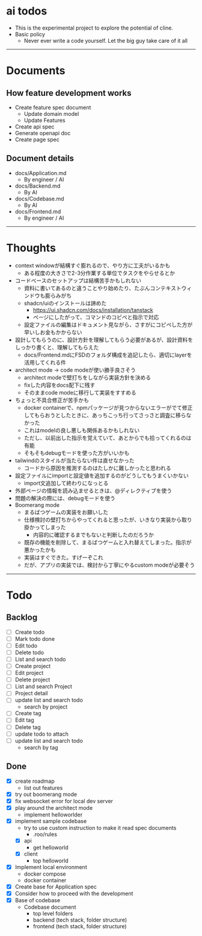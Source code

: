 # ai todos
- This is the experimental project to explore the potential of cline.
- Basic policy
    - Never ever write a code yourself. Let the big guy take care of it all

---

# Documents
## How feature development works
- Create feature spec document
    - Update domain model
    - Update Features
- Create api spec
- Generate openapi doc
- Create page spec

## Document details
- docs/Application.md
    - By engineer / AI
- docs/Backend.md
    - By AI
- docs/Codebase.md
    - By AI
- docs/Frontend.md
    - By engineer / AI

---

# Thoughts
- context windowが結構すぐ膨れるので、やり方に工夫がいるかも
    - ある程度の大きさで2-3分作業する単位でタスクをやらせるとか
- コードベースのセットアップは結構苦手かもしれない
    - 資料に書いてあるのと違うことやり始めたり、たぶんコンテキストウィンドウも膨らみがち
    - shadcn/uiのインストールは諦めた
        - https://ui.shadcn.com/docs/installation/tanstack
        - ページにしたがって、コマンドのコピペと指示で対応
    - 設定ファイルの編集はドキュメント見ながら、さすがにコピペした方が早いしお金もかからない
- 設計してもらうのに、設計方針を理解してもらう必要があるが、設計資料をしっかり書くと、理解してもらえた
    - docs/Frontend.mdにFSDのフォルダ構成を追記したら、適切にlayerを活用してくれる件
- architect mode -> code modeが使い勝手良さそう
    - architect modeで壁打ちをしながら実装方針を決める
    - fixした内容をdocs配下に残す
    - そのままcode modeに移行して実装をすすめる
- ちょっと不具合修正が苦手かも
    - docker containerで、npmパッケージが見つからないエラーがでて修正してもらおうとしたときに、あっちこっち行ってさっさと調査に移らなかった
    - これはmodelの良し悪しも関係あるかもしれない
    - ただし、以前出した指示を覚えていて、あとからでも拾ってくれるのは有能
    - そもそもdebugモードを使った方がいいかも
- tailwindのスタイルが当たらない件は直せなかった
    - コードから原因を推測するのはたしかに難しかったと思われる
- 設定ファイルにimportと設定値を追加するのがどうしてもうまくいかない
    - import文追加して終わりになっとる
- 外部ページの情報を読み込ませるときは、@ディレクティブを使う
- 問題の解決の際には、debugモードを使う
- Boomerang mode
    - まるばつゲームの実装をお願いした
    - 仕様検討の壁打ちからやってくれると思ったが、いきなり実装から取り掛かってしまった
        - 内容的に確認するまでもないと判断したのだろうか
    - 既存の機能を削除して、まるばつゲームと入れ替えてしまった。指示が悪かったかも
    - 実装はすぐできた。すげーぞこれ
    - だが、アプリの実装では、検討から丁寧にやるcustom modeが必要そう

---

# Todo
## Backlog
- [ ] Create todo
- [ ] Mark todo done
- [ ] Edit todo
- [ ] Delete todo
- [ ] List and search todo
- [ ] Create project
- [ ] Edit project
- [ ] Delete project
- [ ] List and search Project
- [ ] Project detail
- [ ] update list and search todo
    - search by project
- [ ] Create tag
- [ ] Edit tag
- [ ] Delete tag
- [ ] update todo to attach
- [ ] update list and search todo
    - search by tag

## Done
- [x] create roadmap
    - list out features
- [x] try out boomerang mode
- [x] fix websocket error for local dev server
- [x] play around the architect mode
    - implement helloworlder
- [x] implement sample codebase
    - try to use custom instruction to make it read spec documents
        - .roo/rules
    - [x] api
        - get helloworld
    - [x] client
        - top helloworld
- [x] Implement local environment
    - docker compose
    - docker container
- [x] Create base for Application spec
- [x] Consider how to proceed with the development
- [x] Base of codebase
    - Codebase document
        - top level folders
        - backend (tech stack, folder structure)
        - frontend (tech stack, folder structure)